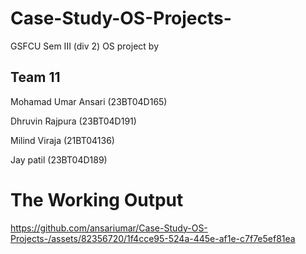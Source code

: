 # Case-Study-OS-Projects-
GSFCU Sem III (div 2) OS project  by 
## Team 11

Mohamad Umar Ansari (23BT04D165) 

Dhruvin Rajpura (23BT04D191) 

Milind Viraja (21BT04136) 

Jay patil (23BT04D189)


# The Working Output 

https://github.com/ansariumar/Case-Study-OS-Projects-/assets/82356720/1f4cce95-524a-445e-af1e-c7f7e5ef81ea

